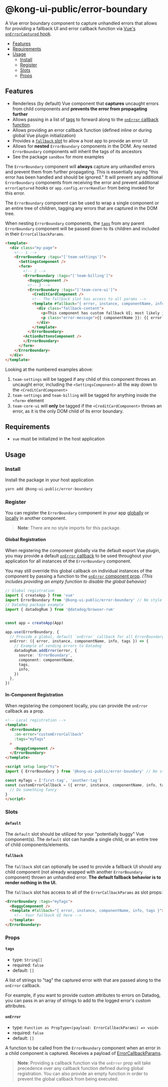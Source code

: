 # @kong-ui-public/error-boundary

A Vue error boundary component to capture unhandled errors that allows for providing a fallback UI and error callback function via [Vue's `onErrorCaptured` hook](https://vuejs.org/api/composition-api-lifecycle.html#onerrorcaptured).

- [Features](#features)
- [Requirements](#requirements)
- [Usage](#usage)
  - [Install](#install)
  - [Register](#register)
  - [Slots](#slots)
  - [Props](#props)

## Features

- Renderless (by default) Vue component that **captures** uncaught errors from child components and **prevents the error from propagating further**
- Allows passing in a list of [tags](#tags) to forward along to the [`onError` callback function](#onerror).
- Allows providing an error callback function (defined inline or during global Vue plugin initialization)
- Provides a [`fallback` slot](#fallback) to allow a host app to provide an error UI
- Allows for **nested** `ErrorBoundary` components in the DOM. Any nested `ErrorBoundary` components will inherit the tags of its ancestors
- See the package `sandbox` for more examples

The `ErrorBoundary` component will **always** capture any unhandled errors and prevent them from further propagating. This is essentially saying "this error has been handled and should be ignored." It will prevent any additional `ErrorBoundary` components from receiving the error and prevent additional `errorCaptured` hooks or `app.config.errorHandler` from being invoked for this error.

The `ErrorBoundary` component can be used to wrap a single component or an entire tree of children, tagging any errors that are captured in the DOM tree.

When nesting `ErrorBoundary` components, the [`tags`](#tags) from any parent `ErrorBoundary` component will be passed down to its children and included in their `ErrorCallbackParams`.

```html
<template>
  <div class="my-page">
    <!-- 1 -->
    <ErrorBoundary :tags="['team-settings']">
      <SettingsComponent />
      <form>
        <!-- 2 -->
        <ErrorBoundary :tags="['team-billing']">
          <BuggyComponent />
          <!-- 3 -->
          <ErrorBoundary :tags="['team-core-ui']">
            <CreditCardComponent />
            <!-- The fallback slot has access to all params -->
            <template #fallback="{ error, instance, componentName, info, tags }">
              <div class="fallback-content">
                <p>This component has custom fallback UI; most likely just an icon, etc.</p>
                <p class="error-message">{{ componentName }}: {{ error.message }}</p>
              </div>
            </template>
          </ErrorBoundary>
        <ActionButtonsComponent />
        </ErrorBoundary>
      </form>
    </ErrorBoundary>
  </div>
</template>
```

Looking at the numbered examples above:

1. `team-settings` will be tagged if any child of this component throws an uncaught error, including the `<SettingsComponent>` all the way down to the `<CreditCardComponent>`
2. `team-settings` and `team-billing` will be tagged for anything inside the `<form>` element
3. `team-core-ui` will **only** be tagged if the `<CreditCardComponent>` throws an error, as it is the only DOM child of its error boundary.

## Requirements

- `vue` must be initialized in the host application

## Usage

### Install

Install the package in your host application

```sh
yarn add @kong-ui-public/error-boundary
```

### Register

You can register the `ErrorBoundary` component in your app [globally](#global-registration) or [locally](#in-component-registration) in another component.

> **Note**: There are no style imports for this package.

#### Global Registration

When registering the component globally via the default export Vue plugin, you may provide a default [`onError` callback](#onerror) to be used throughout your application for all instances of the `ErrorBoundary` component.

You may still override this global callback on individual instances of the component by passing a function to the [`onError` component prop](#onerror). _(This includes providing an empty function to disable the global behavior)_

```typescript
// Global registration
import { createApp } from 'vue'
import ErrorBoundary from '@kong-ui-public/error-boundary' // No style imports needed
// Datadog package example
import { datadogRum } from '@datadog/browser-rum'


const app = createApp(App)

app.use(ErrorBoundary, {
  // Provide a global, default `onError` callback for all ErrorBoundary instances
  onError: ({ error, instance, componentName, info, tags }) => {
    // Example of sending errors to Datadog
    datadogRum.addError(error, {
      source: 'ErrorBoundary',
      component: componentName,
      tags,
      info,
    })
  },
})
```

#### In-Component Registration

When registering the component locally, you can provide the `onError` callback as a prop.

```html
<!-- Local registration -->
<template>
  <ErrorBoundary
    :on-error="customErrorCallback"
    :tags="myTags"
  >
    <BuggyComponent />
  </ErrorBoundary>
</template>

<script setup lang="ts">
import { ErrorBoundary } from '@kong-ui-public/error-boundary' // No style imports needed

const myTags = ['first-tag', 'another-tag']
const customErrorCallback = ({ error, instance, componentName, info, tags }) => {
  // Do something fancy
}
</script>
```

### Slots

#### `default`

The `default` slot should be utilized for your "potentially buggy" Vue component(s). The `default` slot can handle a single child, or an entire tree of child components/elements.

#### `fallback`

The `fallback` slot can optionally be used to provide a fallback UI should any child component (not already wrapped with another `ErrorBoundary` component) thrown an unhandled error. **The default fallback behavior is to render nothing in the UI.**

The `fallback` slot has access to all of the `ErrorCallbackParams` as slot props:

```html
<ErrorBoundary :tags="myTags">
  <BuggyComponent />
  <template #fallback="{ error, instance, componentName, info, tags }">
    <!-- Your fallback UI here -->
  </template>
</ErrorBoundary>
```

### Props

#### `tags`

- type: `String[]`
- required: `false`
- default: `[]`

A list of strings to "tag" the captured error with that are passed along to the `onError` callback.

For example, if you want to provide custom attributes to errors on Datadog, you can pass in an array of strings to add to the logged error's custom attributes.

#### `onError`

- type: `Function as PropType<(payload: ErrorCallbackParams) => void>`
- required: `false`
- default: `[]`

A function to be called from the `ErrorBoundary` component when an error in a child component is captured. Receives a payload of [ErrorCallbackParams](src/types/error-boundary.ts).

> **Note**: Providing a callback function via the `onError` prop will take precedence over any callback function defined during global registration. You can also provide an empty function in order to prevent the global callback from being executed.
